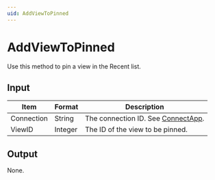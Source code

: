```yaml
---
uid: AddViewToPinned
---
```


# AddViewToPinned

Use this method to pin a view in the Recent list.

## Input

| Item       | Format  | Description                                          |
|------------|---------|------------------------------------------------------|
| Connection | String  | The connection ID. See [ConnectApp](xref:ConnectApp). |
| ViewID     | Integer | The ID of the view to be pinned.                     |

## Output

None.
